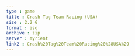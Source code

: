 ```yaml
---
type : game
title : Crash Tag Team Racing (USA)
size : 2.2 G
format : iso
archive : zip
server : myrient
link2 : Crash%20Tag%20Team%20Racing%20%28USA%29
---
```

